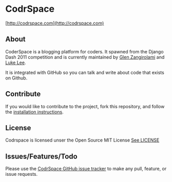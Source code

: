 # CodrSpace

[http://codrspace.com](http://codrspace.com)

## About

CoderSpace is a blogging platform for coders. It spawned from the Django Dash 2011 competition and is currently
maintained by [Glen Zangirolami](https://github.com/glenbot) and [Luke Lee](https://github.com/durden).

It is integrated with GitHub so you can talk and write about code that exists on Github.

## Contribute

If you would like to contribute to the project, fork this repository, and follow the 
[installation instructions](https://github.com/Codrspace/codrspace/blob/master/INSTALL.md).

## License

Codrspace is licensed unser the Open Source MIT License
[See LICENSE](https://github.com/Codrspace/codrspace/blob/master/LICENSE)

## Issues/Features/Todo

Please use the [CodrSpace GitHub issue tracker](https://github.com/Codrspace/codrspace/issues) to make any pull, feature, or issue requests.
